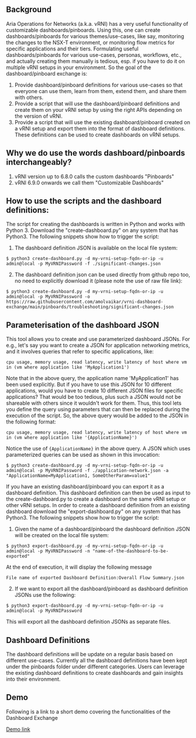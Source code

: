## Background
Aria Operations for Networks (a.k.a. vRNI) has a very useful functionality of customizable dashboards/pinboards.
Using this, one can create dashboards/pinboards for various themes/use-cases, like say, monitoring the changes to the NSX-T environment, or monitoring flow metrics for specific applications and their tiers.
Formulating useful dashboards/pinboards for various use-cases, personas, workflows, etc., and actually creating them manually is tedious, esp. if you have to do it on multiple vRNI setups in your environment.
So the goal of the dashboard/pinboard exchange is:
1. Provide dashboard/pinboard definitions for various use-cases so that everyone can use them, learn from them, extend them, and share them with others.
2. Provide a script that will use the dashboard/pinboard definitions and create them on your vRNI setup by using the right APIs depending on the version of vRNI.
3. Provide a script that will use the existing dashboard/pinboard created on a vRNI setup and export them into the format of dashboard definitions. These definitions can be used to create dashboards on vRNI setups.

## Why we do use the words dashboard/pinboards interchangeably?
1. vRNI version up to 6.8.0 calls the custom dashboards "Pinboards"
2. vRNI 6.9.0 onwards we call them "Customizable Dashboards"

## How to use the scripts and the dashboard definitions:
The script for creating the dashboards is written in Python and works with Python 3.
Download the "create-dashboard.py" on any system that has Python3.
The following snippets show how to trigger the script:

1. The dashboard definition JSON is available on the local file system:
```commandline
$ python3 create-dashboard.py -d my-vrni-setup-fqdn-or-ip -u admin@local -p MyVRNIPassword -f ./significant-changes.json
```

2. The dashboard definition json can be used directly from github repo too, no need to explicitly download it (please note the use of raw file link):
```commandline
$ python3 create-dashboard.py -d my-vrni-setup-fqdn-or-ip -u admin@local -p MyVRNIPassword -o https://raw.githubusercontent.com/amolvaikar/vrni-dashboard-exchange/main/pinboards/troubleshooting/significant-changes.json
```

## Parameterisation of the dashboard JSON
This tool allows you to create and use parameterized dashboard JSONs.
For e.g., let's say you want to create a JSON for application networking metrics, and it involves queries that refer to
specific applications, like:

```cpu usage, memory usage, read latency, write latency of host where vm in (vm where application like 'MyApplication1')```

Note that in the above query, the application name 'MyApplication1' has been used explicitly.
But if you have to use this JSON for 10 different applications, would you have to create 10 different JSON files for specific applications?
That would be too tedious, plus such a JSON would not be shareable with others since it wouldn't work for them.
Thus, this tool lets you define the query using parameters that can then be replaced during the execution of the script.
So, the above query would be added to the JSON in the following format:

```cpu usage, memory usage, read latency, write latency of host where vm in (vm where application like '{ApplicationName}')```

Notice the use of `{ApplicationName}` in the above query.
A JSON which uses parameterized queries can be used as shown in this invocation:
```commandline
$ python3 create-dashboard.py -d my-vrni-setup-fqdn-or-ip -u admin@local -p MyVRNIPassword -f ./application-network.json -a "ApplicationName=MyApplication1, SomeOtherParam=value1"
```

If you have an existing dashboard/pinboard you can export it as a dashboard definition. This dashboard definition can then be used as input to the create-dashboard.py to create a dashboard on the same vRNI setup or other vRNI setups.
In order to create a dashboard definition from an existing dashboard download the "export-dashboard.py" on any system that has Python3.
The following snippets show how to trigger the script:

1. Given the name of a dashboard/pinboard the dashboard definition JSON will be created on the local file system:
```commandline
$ python3 export-dashboard.py -d my-vrni-setup-fqdn-or-ip -u admin@local -p MyVRNIPassword -n "name-of-the-dashboard-to-be-exported"
```
At the end of execution, it will display the following message

```File name of exported Dashboard Definition:Overall Flow Summary.json```

2. If we want to export all the dashboard/pinboard as dashboard definition JSONs use the following:
```commandline
$ python3 export-dashboard.py -d my-vrni-setup-fqdn-or-ip -u admin@local -p MyVRNIPassword
```
This will export all the dashboard definition JSONs as separate files.

## Dashboard Definitions
The dashboard definitions will be update on a regular basis based on different use-cases. Currently all the dashboard definitions have been kept under the pinboards folder under different categories.
Users can leverage the existing dashboard definitions to create dashboards and gain insights into their environment.

## Demo
Following is a link to a short demo covering the functionalities of the Dashboard Exchange

[Demo link](https://onevmw-my.sharepoint.com/:v:/g/personal/dbaheti_vmware_com/EWdmNUAsUSFNoGUcLIZChCMBzO2Emhid6PJxdlH1M4bUtQ?e=O1ONpD)
